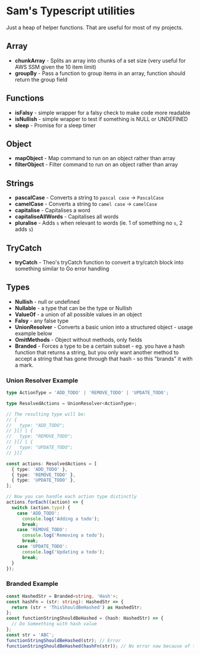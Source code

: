 # Sam's Typescript utilities

Just a heap of helper functions. That are useful for most of my projects.

## Array

- **chunkArray** - Splits an array into chunks of a set size (very useful for AWS SSM given the 10 item limit)
- **groupBy** - Pass a function to group items in an array, function should return the group field

## Functions

- **isFalsy** - simple wrapper for a falsy check to make code more readable
- **isNullish** - simple wrapper to test if something is NULL or UNDEFINED
- **sleep** - Promise for a sleep timer

## Object

- **mapObject** - Map command to run on an object rather than array
- **filterObject** - Filter command to run on an object rather than array

## Strings

- **pascalCase** - Converts a string to `pascal case` -> `PascalCase`
- **camelCase** - Converts a string to `camel case` -> `camelCase`
- **capitalise** - Capitalises a word
- **capitaliseAllWords** - Capitalises all words
- **pluralise** - Adds `s` when relevant to words (ie. 1 of something no `s`, 2 adds `s`)

## TryCatch

- **tryCatch** - Theo's tryCatch function to convert a try/catch block into something similar to Go error handling

## Types

- **Nullish** - null or undefined
- **Nullable** - a type that can be the type or Nullish
- **ValueOf** - a union of all possible values in an object
- **Falsy** - any false type
- **UnionResolver** - Converts a basic union into a structured object - usage example below
- **OmitMethods** - Object without methods, only fields
- **Branded** - Forces a type to be a certain subset - eg. you have a hash function that returns a string, but you only want another method to accept a string that has gone through that hash - so this "brands" it with a mark.

### Union Resolver Example

```typescript
type ActionType = 'ADD_TODO' | 'REMOVE_TODO' | 'UPDATE_TODO';

type ResolvedActions = UnionResolver<ActionType>;

// The resulting type will be:
// {
//   type: "ADD_TODO";
// }[] | {
//   type: "REMOVE_TODO";
// }[] | {
//   type: "UPDATE_TODO";
// }[]

const actions: ResolvedActions = [
  { type: 'ADD_TODO' },
  { type: 'REMOVE_TODO' },
  { type: 'UPDATE_TODO' },
];

// Now you can handle each action type distinctly
actions.forEach((action) => {
  switch (action.type) {
    case 'ADD_TODO':
      console.log('Adding a todo');
      break;
    case 'REMOVE_TODO':
      console.log('Removing a todo');
      break;
    case 'UPDATE_TODO':
      console.log('Updating a todo');
      break;
  }
});
```

### Branded Example

```typescript
const HashedStr = Branded<string, 'Hash'>;
const hashFn = (str: string): HashedStr => {
  return (str + 'ThisShouldBeHashed') as HashedStr;
};
const functionStringShouldBeHashed = (hash: HashedStr) => {
  // Do Someething with hash value
};
const str = 'ABC';
functionStringShouldBeHashed(str); // Error
functionStringShouldBeHashed(hashFn(str)); // No error now because of the brand
```
